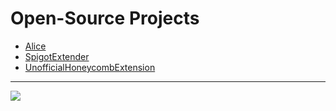 # Open-Source Projects

- [Alice](https://github.com/KingHector/Alice)
- [SpigotExtender](https://github.com/KingHector/SpigotExtender)
- [UnofficialHoneycombExtension](https://github.com/KingHector/UnofficialHonecombExtension)

---

<a>
  <img align="center" src="https://github-readme-stats.vercel.app/api?username=KingHector&show_icons=true&theme=dracula" />
</a>
